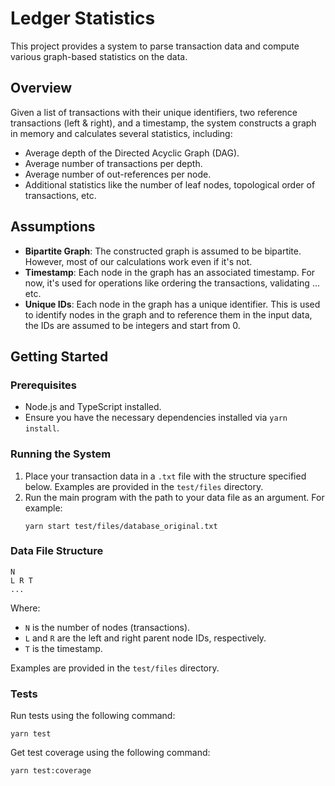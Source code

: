 # Ledger Statistics

This project provides a system to parse transaction data and compute various graph-based statistics on the data.

## Overview

Given a list of transactions with their unique identifiers, two reference transactions (left & right), and a timestamp, the system constructs a graph in memory and calculates several statistics, including:

- Average depth of the Directed Acyclic Graph (DAG).
- Average number of transactions per depth.
- Average number of out-references per node.
- Additional statistics like the number of leaf nodes, topological order of transactions, etc.

## Assumptions

- **Bipartite Graph**: The constructed graph is assumed to be bipartite. However, most of our calculations work even if it's not.
- **Timestamp**: Each node in the graph has an associated timestamp. For now, it's used for operations like ordering the transactions, validating ... etc.
- **Unique IDs**: Each node in the graph has a unique identifier. This is used to identify nodes in the graph and to reference them in the input data, the IDs are assumed to be integers and start from 0.

## Getting Started

### Prerequisites

- Node.js and TypeScript installed.
- Ensure you have the necessary dependencies installed via `yarn install`.

### Running the System

1. Place your transaction data in a `.txt` file with the structure specified below.
   Examples are provided in the `test/files` directory.
2. Run the main program with the path to your data file as an argument.
   For example:
   ```
   yarn start test/files/database_original.txt
   ```

### Data File Structure

```
N
L R T
...
```

Where:

- `N` is the number of nodes (transactions).
- `L` and `R` are the left and right parent node IDs, respectively.
- `T` is the timestamp.

Examples are provided in the `test/files` directory.

### Tests

Run tests using the following command:

```
yarn test
```

Get test coverage using the following command:

```
yarn test:coverage
```
